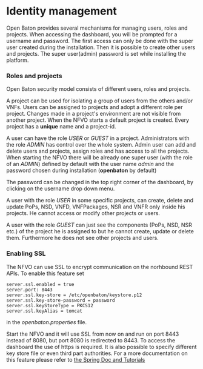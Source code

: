 # Identity management

Open Baton provides several mechanisms for managing users, roles and projects. When accessing the dashboard, you will be prompted for a username and password. 
The first access can only be done with the super user created during the installation. Then it is possible to create other users and projects. The super user(admin) password is set while installing the platform.
### Roles and projects

Open Baton security model consists of different users, roles and projects.

A project can be used for isolating a group of users from the others and/or VNFs. Users can be assigned to projects and adopt a different role per project. Changes made in a project's environment are not visible from another project. 
When the NFVO starts a default project is created. Every project has a **unique** name and a project-id.  

A user can have the role *USER* or *GUEST* in a project. Administrators with the role *ADMIN* has control over the whole system. Admin user can add and delete users and projects, assign roles and has access to all the projects. When starting the NFVO there will be already one super user (with the role of an *ADMIN*) defined by default with the user name *admin* and the password chosen during installation (**openbaton** by default)

The password can be changed in the top right corner of the dashboard, by clicking on the username drop down menu.

A user with the role *USER* in some specific projects, can create, delete and update PoPs, NSD, VNFD, VNFPackages, NSR and VNFR only inside his projects. He cannot access or modify other projects or users.

A user with the role *GUEST* can just see the components (PoPs, NSD, NSR etc.) of the project he is assigned to but he cannot create, update or delete them. Furthermore he does not see other projects and users.

### Enabling SSL

The NFVO can use SSL to encrypt communication on the norhbound REST APIs. To enable this feature set

```properties
server.ssl.enabled = true
server.port: 8443
server.ssl.key-store = /etc/openbaton/keystore.p12
server.ssl.key-store-password = password
server.ssl.keyStoreType = PKCS12
server.ssl.keyAlias = tomcat
```
in the *openbaton.properties* file.  

Start the NFVO and it will use SSL from now on and run on port 8443 instead of 8080, but port 8080 is redirected to 8443. To access the dashboard the use of https is required.
It is also possible to specify different key store file or even third part authorities. For a more documentation on this feature please refer to [the Spring Doc and Tutorials](https://spring.io/guides/tutorials/bookmarks/)

<!---
Script for open external links in a new tab
-->
<script type="text/javascript" charset="utf-8">
      // Creating custom :external selector
      $.expr[':'].external = function(obj){
          return !obj.href.match(/^mailto\:/)
                  && (obj.hostname != location.hostname);
      };
      $(function(){
        $('a:external').addClass('external');
        $(".external").attr('target','_blank');
      })
</script>
